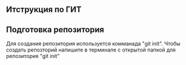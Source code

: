 ## Итструкция по ГИТ

## Подготовка репозитория
Для создания репозитория используется комманада "git init". Чтобы создать репозторий напишите в терминале с открытой папкой для репозитория "git init"
